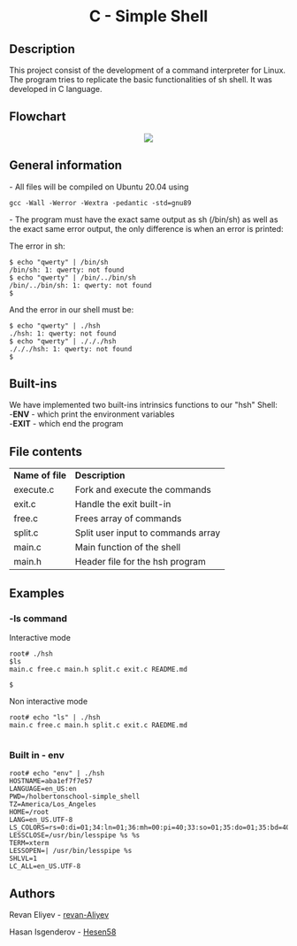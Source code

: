 <h1 align = "center"> C - Simple Shell </h1>

<h2> Description </h2>
<p>This project consist of the development of a command interpreter for Linux. The program tries to replicate the basic functionalities of sh shell. It was developed in C language.</p>

<h2> Flowchart </h2>
<p align = "center"> <img src="https://i.imgur.com/T47ttDM.png" /> </p>
<h2> General information </h2>
<p>- All files will be compiled on Ubuntu 20.04 using <pre><code>gcc -Wall -Werror -Wextra -pedantic -std=gnu89</code></pre></p>
<p>- The program must have the exact same output as sh (/bin/sh) as well as the exact same error output, the only difference is when an error is printed:</p>
  <p>The error in sh:</p>
<pre><code>$ echo "qwerty" | /bin/sh
/bin/sh: 1: qwerty: not found
$ echo "qwerty" | /bin/../bin/sh
/bin/../bin/sh: 1: qwerty: not found
$</code></pre>
<p> And the error in our shell  must be:</p>
<pre><code>$ echo "qwerty" | ./hsh
./hsh: 1: qwerty: not found
$ echo "qwerty" | ./././hsh
./././hsh: 1: qwerty: not found
$</code></pre>

<h2> Built-ins </h2>
<p> We have implemented two built-ins intrinsics functions to our "hsh" Shell:<br>
  -<b>ENV</b> - which print the environment variables<br>
  -<b>EXIT</b> - which end the program<br>
  </p>
<h2> File contents </h2>
<table>
<tr>
  <td><strong>Name of file</strong></td>
  <td><strong>Description</strong></td>
</tr>
<tr>
  <td>execute.c</td>
  <td>Fork and execute the commands</td>   
</tr>
  
<tr>
  <td>exit.c</td>
  <td>Handle the exit built-in</td>   
</tr>

<tr>
  <td>free.c</td>
  <td>Frees array of commands</td>   
</tr>
  
<tr>
  <td>split.c</td>
  <td>Split user input to commands array</td>
  </tr>
<tr>
  <td>main.c</td>
  <td>Main function of the shell</td>   
</tr>
  
<tr>
  <td>main.h</td>
  <td>Header file for the hsh program</td>   
</tr>
</table>


<h2> Examples </h2>
<h3> -ls command </h3>
<p> Interactive mode </p>
 
<pre><code>root# ./hsh
$ls
main.c free.c main.h split.c exit.c README.md <br>
$</code></pre>

<p> Non interactive mode </p>
 
<pre><code>root# echo "ls" | ./hsh
main.c free.c main.h split.c exit.c RAEDME.md<br>
</code></pre>

<h3> Built in - env </h3>
<pre><code>root# echo "env" | ./hsh
HOSTNAME=aba1ef7f7e57
LANGUAGE=en_US:en
PWD=/holbertonschool-simple_shell
TZ=America/Los_Angeles
HOME=/root
LANG=en_US.UTF-8
LS_COLORS=rs=0:di=01;34:ln=01;36:mh=00:pi=40;33:so=01;35:do=01;35:bd=40;33;01:cd=40;33;01:or=40;31;01:mi=00:su=37;41:sg=30;43:ca=30;41:tw=30;42:ow=34;42:st=37;44:ex=01;32:*.tar=01;31:*.tgz=01;31:*.arc=01;31:*.arj=01;31:*.taz=01;31:*.lha=01;31:*.lz4=01;31:*.lzh=01;31:*.lzma=01;31:*.tlz=01;31:*.txz=01;31:*.tzo=01;31:*.t7z=01;31:*.zip=01;31:*.z=01;31:*.dz=01;31:*.gz=01;31:*.lrz=01;31:*.lz=01;31:*.lzo=01;31:*.xz=01;31:*.zst=01;31:*.tzst=01;31:*.bz2=01;31:*.bz=01;31:*.tbz=01;31:*.tbz2=01;31:*.tz=01;31:*.deb=01;31:*.rpm=01;31:*.jar=01;31:*.war=01;31:*.ear=01;31:*.sar=01;31:*.rar=01;31:*.alz=01;31:*.ace=01;31:*.zoo=01;31:*.cpio=01;31:*.7z=01;31:*.rz=01;31:*.cab=01;31:*.wim=01;31:*.swm=01;31:*.dwm=01;31:*.esd=01;31:*.jpg=01;35:*.jpeg=01;35:*.mjpg=01;35:*.mjpeg=01;35:*.gif=01;35:*.bmp=01;35:*.pbm=01;35:*.pgm=01;35:*.ppm=01;35:*.tga=01;35:*.xbm=01;35:*.xpm=01;35:*.tif=01;35:*.tiff=01;35:*.png=01;35:*.svg=01;35:*.svgz=01;35:*.mng=01;35:*.pcx=01;35:*.mov=01;35:*.mpg=01;35:*.mpeg=01;35:*.m2v=01;35:*.mkv=01;35:*.webm=01;35:*.ogm=01;35:*.mp4=01;35:*.m4v=01;35:*.mp4v=01;35:*.vob=01;35:*.qt=01;35:*.nuv=01;35:*.wmv=01;35:*.asf=01;35:*.rm=01;35:*.rmvb=01;35:*.flc=01;35:*.avi=01;35:*.fli=01;35:*.flv=01;35:*.gl=01;35:*.dl=01;35:*.xcf=01;35:*.xwd=01;35:*.yuv=01;35:*.cgm=01;35:*.emf=01;35:*.ogv=01;35:*.ogx=01;35:*.aac=00;36:*.au=00;36:*.flac=00;36:*.m4a=00;36:*.mid=00;36:*.midi=00;36:*.mka=00;36:*.mp3=00;36:*.mpc=00;36:*.ogg=00;36:*.ra=00;36:*.wav=00;36:*.oga=00;36:*.opus=00;36:*.spx=00;36:*.xspf=00;36:
LESSCLOSE=/usr/bin/lesspipe %s %s
TERM=xterm
LESSOPEN=| /usr/bin/lesspipe %s
SHLVL=1
LC_ALL=en_US.UTF-8
</code></pre>

<h2> Authors </h2>

<p>Revan Eliyev - <a href="https://github.com/ravan-ALiyev"> revan-Aliyev </a></p>
<p>Hasan Isgenderov - <a href="https://github.com/Hesen58"> Hesen58 </a></p>

